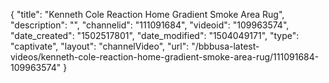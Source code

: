 {
    "title": "Kenneth Cole Reaction Home Gradient Smoke Area Rug",
    "description": "",
    "channelid": "111091684",
    "videoid": "109963574",
    "date_created": "1502517801",
    "date_modified": "1504049171",
    "type": "captivate",
    "layout": "channelVideo",
    "url": "\/bbbusa-latest-videos\/kenneth-cole-reaction-home-gradient-smoke-area-rug\/111091684-109963574"
}